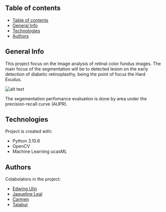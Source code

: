 ## Table of contents
- [Table of contents](#table-of-contents)
- [General Info](#general-info)
- [Technologies](#technologies)
- [Authors](#authors)


## General Info
This project focus on the Image analysis of retinal color fundus images. The
main focus of the segmentation will be to detected lesion on the early
detection of diabetic retinoplasthy, being the point of focus the Hard Exudus.

![alt text](https://pub.mdpi-res.com/sensors/sensors-21-03704/article_deploy/html/images/sensors-21-03704-g001.png?1623041606)

The segementation perfomance evaluation is done by area under the
precision-recall curve (AUPR).


## Technologies
Project is created with: 
* Python 3.10.6
* OpenCV 
* Machine Learning ucasML

## Authors
Colabolators in the project: 
* [Edwing Ulin](https://github.com/EdAlita)
* [Jaqueline Leal](https://github.com/JLealc)
* [Carmen](https://github.com/CarmenColinTen)
* [Taiabur](https://github.com/taiaburbd)









